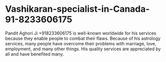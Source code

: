 # Vashikaran-specialist-in-Canada-91-8233606175
Pandit Aghori Ji +918233606175 is well-known worldwide for his services because they enable people to combat their flaws. Because of his astrology services, many people have overcome their problems with marriage, love, employment, and many other things. His quality services are appreciated by all and have benefited many. 
